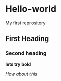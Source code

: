 # Hello-world
My first reprository 
## First Heading
### Second heading 
**lets try bold**

*How about this*
